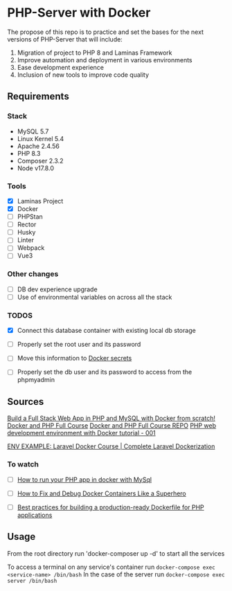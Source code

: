 # PHP-Server with Docker

The propose of this repo is to practice and set the bases for the next versions of PHP-Server that will include:

1. Migration of project to PHP 8 and Laminas Framework
2. Improve automation and deployment in various environments
3. Ease development experience
4. Inclusion of new tools to improve code quality

## Requirements

### Stack

- MySQL 5.7
- Linux Kernel 5.4
- Apache 2.4.56
- PHP 8.3
- Composer 2.3.2
- Node v17.8.0

### Tools

- [X] Laminas Project
- [X] Docker
- [ ] PHPStan
- [ ] Rector
- [ ] Husky
- [ ] Linter
- [ ] Webpack
- [ ] Vue3

### Other changes

- [ ] DB dev experience upgrade
- [ ] Use of environmental variables on across all the stack

### TODOS

- [x] Connect this database container with existing local db storage
- [ ] Properly set the root user and its password
- [ ] Move this information to [Docker secrets](https://docs.docker.com/compose/use-secrets/)
- [ ] Properly set the db user and its password to access from the phpmyadmin


## Sources

[Build a Full Stack Web App in PHP and MySQL with Docker from scratch!](https://www.youtube.com/watch?v=2Bxh5FNGznQ)
[Docker and PHP Full Course](https://www.youtube.com/playlist?list=PLQH1-k79HB396mS8xRQ5gih5iqkQw-4aV)
[Docker and PHP Full Course REPO](https://github.com/GaryClarke/docker-php/tree/develop)
[PHP web development environment with Docker tutorial - 001](https://www.youtube.com/playlist?list=PLQH1-k79HB396mS8xRQ5gih5iqkQw-4aV)

[ENV EXAMPLE: Laravel Docker Course | Complete Laravel Dockerization](https://www.youtube.com/watch?v=WahJ91Nrgn0)

### To watch

- [ ] [How to run your PHP app in docker with MySql](https://www.youtube.com/watch?v=ZFCR1nERKBk)
- [ ] [How to Fix and Debug Docker Containers Like a Superhero](https://www.docker.com/blog/how-to-fix-and-debug-docker-containers-like-a-superhero/)

- [ ] [Best practices for building a production-ready Dockerfile for PHP applications](https://snyk.io/blog/building-production-ready-dockerfile-php/)

## Usage

From the root directory run 'docker-composer up -d' to start all the services

To access a terminal on any service's container run `docker-compose exec <service-name> /bin/bash`
In the case of the server run `docker-compose exec server /bin/bash`